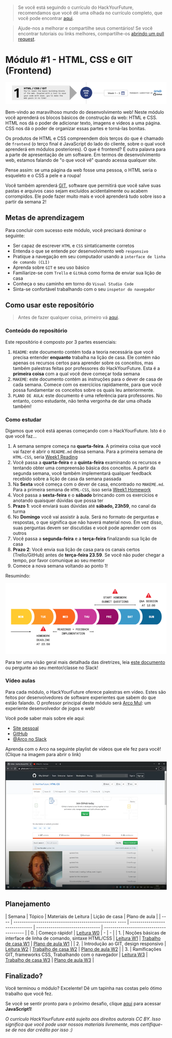 > Se você está seguindo o currículo do HackYourFuture, recomendamos que você dê uma olhada no currículo completo, que você pode encontrar [aqui](https://github.com/HackYourFuture/curriculum).

> Ajude-nos a melhorar e compartilhe seus comentários! Se você encontrar tutoriais ou links melhores, compartilhe-os [abrindo um pull request](https://github.com/HackYourFuture/HTML-CSS/pulls).

# Módulo #1 - HTML, CSS e GIT (Frontend)

![Módulo 1](assets/module1.png)

Bem-vindo ao maravilhoso mundo do desenvolvimento web! Neste módulo você aprenderá os blocos básicos de construção da web: HTML e CSS. HTML nos dá o poder de adicionar texto, imagens e vídeos a uma página. CSS nos dá o poder de organizar essas partes e torná-las bonitas.

Os produtos de HTML e CSS compreendem dois terços do que é chamado de `frontend` (o terço final é JavaScript do lado do cliente, sobre o qual você aprenderá em módulos posteriores). O que é frontend? É outra palavra para a parte de apresentação de um software. Em termos de desenvolvimento web, estamos falando de "o que você vê" quando acessa qualquer site.

Pense assim: se uma página da web fosse uma pessoa, o HTML seria o esqueleto e o CSS a pele e a roupa!

Você também aprenderá [GIT](https://www.youtube.com/watch?v=P0kF3vvy3QM), software que permitirá que você salve suas pastas e arquivos caso sejam excluídos acidentalmente ou acabem corrompidos. Ele pode fazer muito mais e você aprenderá tudo sobre isso a partir da semana 2!

## Metas de aprendizagem

Para concluir com sucesso este módulo, você precisará dominar o seguinte:

- Ser capaz de escrever `HTML` e `CSS` sintaticamente corretos
- Entenda o que se entende por desenvolvimento web `responsivo`
- Pratique a navegação em seu computador usando a `interface de linha de comando (CLI)`
- Aprenda sobre `GIT` e seu uso básico
- Familiarize-se com `Trello` e `GitHub` como forma de enviar sua lição de casa
- Conheça o seu caminho em torno do `Visual Studio Code`
- Sinta-se confortável trabalhando com o seu `inspetor do navegador`

## Como usar este repositório

> Antes de fazer qualquer coisa, primeiro vá [aqui](Week0/README.md).

### Conteúdo do repositório

Este repositório é composto por 3 partes essenciais:

1. `README`: este documento contém toda a teoria necessária que você precisa entender **enquanto** trabalha na lição de casa. Ele contém não apenas os recursos certos para aprender sobre os conceitos, mas também palestras feitas por professores do HackYourFuture. Esta é a **primeira coisa** com a qual você deve começar toda semana
2. `MAKEME`: este documento contém as instruções para o dever de casa de cada semana. Comece com os exercícios rapidamente, para que você possa fundamentar os conceitos sobre os quais leu anteriormente.
3. `PLANO DE AULA`: este documento é uma referência para professores. No entanto, como estudante, não tenha vergonha de dar uma olhada também!

### Como estudar

Digamos que você está apenas começando com o HackYourFuture. Isto é o que você faz...

1. A semana sempre começa na **quarta-feira**. A primeira coisa que você vai fazer é abrir o `README.md` dessa semana. Para a primeira semana de `HTML-CSS`, seria [Week1 Reading](/Week1/README.md)
2. Você passa a **quarta-feira** e a **quinta-feira** examinando os recursos e tentando obter uma compreensão básica dos conceitos. A partir da segunda semana, você também implementará qualquer feedback recebido sobre a lição de casa da semana passada
3. Na **Sexta** você começa com o dever de casa, encontrado no `MAKEME.md`. Para a primeira semana de `HTML-CSS`, isso seria [Week1 Homework](/Week1/MAKEME.md)
4. Você passa a **sexta-feira** e o **sábado** brincando com os exercícios e anotando quaisquer dúvidas que possa ter
5. **Prazo 1**: você enviará suas dúvidas até **sábado, 23h59**, no canal da turma
6. No **Domingo** você vai assistir à aula. Será no formato de perguntas e respostas, o que significa que não haverá material novo. Em vez disso, suas perguntas devem ser discutidas e você pode aprender com os outros
7. Você passa a **segunda-feira** e a **terça-feira** finalizando sua lição de casa
8. **Prazo 2**: Você envia sua lição de casa para os canais certos (Trello/GitHub) antes de **terça-feira 23.59**. Se você não puder chegar a tempo, por favor comunique ao seu mentor
9. Comece a nova semana voltando ao ponto 1!

Resumindo:

![Weekflow](assets/weekflow.png)

Para ter uma visão geral mais detalhada das diretrizes, leia [este documento](https://docs.google.com/document/d/1JUaEbxMQTyljAPFsWIbbLwwvvIXZ0VCHmCCN8RaeVIc/edit?usp=sharing) ou pergunte ao seu mentor/classe no Slack!

### Vídeo aulas

Para cada módulo, o HackYourFuture oferece palestras em vídeo. Estes são feitos por desenvolvedores de software experientes que sabem do que estão falando. O professor principal deste módulo será [Arco Mul](https://hackyourfuture.slack.com/team/UBVNH7CG1): um experiente desenvolvedor de jogos e web!

Você pode saber mais sobre ele aqui:

- [Site pessoal](https://www.arcomul.nl/)
- [GitHub](https://github.com/ArcoMul)
- [@Arco no Slack](https://hackyourfuture.slack.com/team/UBVNH7CG1)

Aprenda com o Arco na seguinte playlist de vídeos que ele fez para você! (Clique na imagem para abrir o link)

<a href="https://www.youtube.com/playlist?list=PLVYDhqbgYpYXbAL_Hps1Y--THRmaTFipj" target="_blank"><img src="./assets/week1-arco.png" width="600" height="400" alt="HYF Video" /></a>

## Planejamento

| Semana | Tópico | Materiais de Leitura | Lição de casa | Plano de aula |
| ---- | -------------------------------------------------- ---- | ------------------------------ | ------------------------------- | --------------------------------------- |
| 0. | Começo rápido! | [Leitura W0](Semana0/README.md) | - | - |
| 1. | Noções básicas de interface de linha de comando, sintaxe HTML/CSS | [Leitura W1](/Week1/README.md) | [Trabalho de casa W1](/Week1/MAKEME.md) | [Plano de aula W1](/Week1/LESSONPLAN.md) |
| 2. | Introdução ao GIT, design responsivo | [Leitura W2](/Week2/README.md) | [Trabalho de casa W2](/Week2/MAKEME.md) | [Plano de aula W2](/Week2/LESSONPLAN.md) |
| 3. | Ramificações GIT, frameworks CSS, Trabalhando com o navegador | [Leitura W3](/Week3/README.md) | [Trabalho de casa W3](/Week3/MAKEME.md) | [Plano de aula W3](/Week3/LESSONPLAN.md) |

## Finalizado?

Você terminou o módulo? Excelente! Dê um tapinha nas costas pelo ótimo trabalho que você fez.

Se você se sentir pronto para o próximo desafio, clique [aqui](https://www.github.com/hackyourfuture/javascript1) para acessar **JavaScript1**!

_O currículo HackYourFuture está sujeito aos direitos autorais CC BY. Isso significa que você pode usar nossos materiais livremente, mas certifique-se de nos dar crédito por isso :)_
